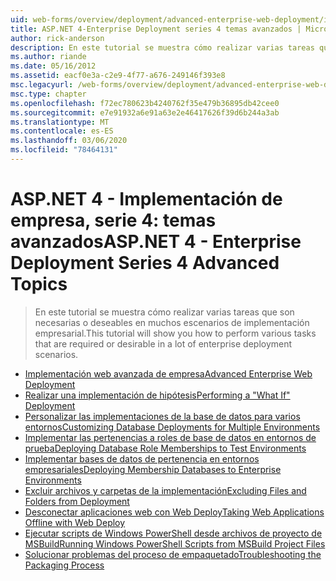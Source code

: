 ```yaml
---
uid: web-forms/overview/deployment/advanced-enterprise-web-deployment/index
title: ASP.NET 4-Enterprise Deployment series 4 temas avanzados | Microsoft Docs
author: rick-anderson
description: En este tutorial se muestra cómo realizar varias tareas que son necesarias o deseables en muchos escenarios de implementación empresarial.
ms.author: riande
ms.date: 05/16/2012
ms.assetid: eacf0e3a-c2e9-4f77-a676-249146f393e8
msc.legacyurl: /web-forms/overview/deployment/advanced-enterprise-web-deployment
msc.type: chapter
ms.openlocfilehash: f72ec780623b4240762f35e479b36895db42cee0
ms.sourcegitcommit: e7e91932a6e91a63e2e46417626f39d6b244a3ab
ms.translationtype: MT
ms.contentlocale: es-ES
ms.lasthandoff: 03/06/2020
ms.locfileid: "78464131"
---
```

# <a name="aspnet-4---enterprise-deployment-series-4-advanced-topics"></a><span data-ttu-id="76926-103">ASP.NET 4 - Implementación de empresa, serie 4: temas avanzados</span><span class="sxs-lookup"><span data-stu-id="76926-103">ASP.NET 4 - Enterprise Deployment Series 4 Advanced Topics</span></span>

> <span data-ttu-id="76926-104">En este tutorial se muestra cómo realizar varias tareas que son necesarias o deseables en muchos escenarios de implementación empresarial.</span><span class="sxs-lookup"><span data-stu-id="76926-104">This tutorial will show you how to perform various tasks that are required or desirable in a lot of enterprise deployment scenarios.</span></span>

- [<span data-ttu-id="76926-105">Implementación web avanzada de empresa</span><span class="sxs-lookup"><span data-stu-id="76926-105">Advanced Enterprise Web Deployment</span></span>](advanced-enterprise-web-deployment.md)
- [<span data-ttu-id="76926-106">Realizar una implementación de hipótesis</span><span class="sxs-lookup"><span data-stu-id="76926-106">Performing a "What If" Deployment</span></span>](performing-a-what-if-deployment.md)
- [<span data-ttu-id="76926-107">Personalizar las implementaciones de la base de datos para varios entornos</span><span class="sxs-lookup"><span data-stu-id="76926-107">Customizing Database Deployments for Multiple Environments</span></span>](customizing-database-deployments-for-multiple-environments.md)
- [<span data-ttu-id="76926-108">Implementar las pertenencias a roles de base de datos en entornos de prueba</span><span class="sxs-lookup"><span data-stu-id="76926-108">Deploying Database Role Memberships to Test Environments</span></span>](deploying-database-role-memberships-to-test-environments.md)
- [<span data-ttu-id="76926-109">Implementar bases de datos de pertenencia en entornos empresariales</span><span class="sxs-lookup"><span data-stu-id="76926-109">Deploying Membership Databases to Enterprise Environments</span></span>](deploying-membership-databases-to-enterprise-environments.md)
- [<span data-ttu-id="76926-110">Excluir archivos y carpetas de la implementación</span><span class="sxs-lookup"><span data-stu-id="76926-110">Excluding Files and Folders from Deployment</span></span>](excluding-files-and-folders-from-deployment.md)
- [<span data-ttu-id="76926-111">Desconectar aplicaciones web con Web Deploy</span><span class="sxs-lookup"><span data-stu-id="76926-111">Taking Web Applications Offline with Web Deploy</span></span>](taking-web-applications-offline-with-web-deploy.md)
- [<span data-ttu-id="76926-112">Ejecutar scripts de Windows PowerShell desde archivos de proyecto de MSBuild</span><span class="sxs-lookup"><span data-stu-id="76926-112">Running Windows PowerShell Scripts from MSBuild Project Files</span></span>](running-windows-powershell-scripts-from-msbuild-project-files.md)
- [<span data-ttu-id="76926-113">Solucionar problemas del proceso de empaquetado</span><span class="sxs-lookup"><span data-stu-id="76926-113">Troubleshooting the Packaging Process</span></span>](troubleshooting-the-packaging-process.md)
